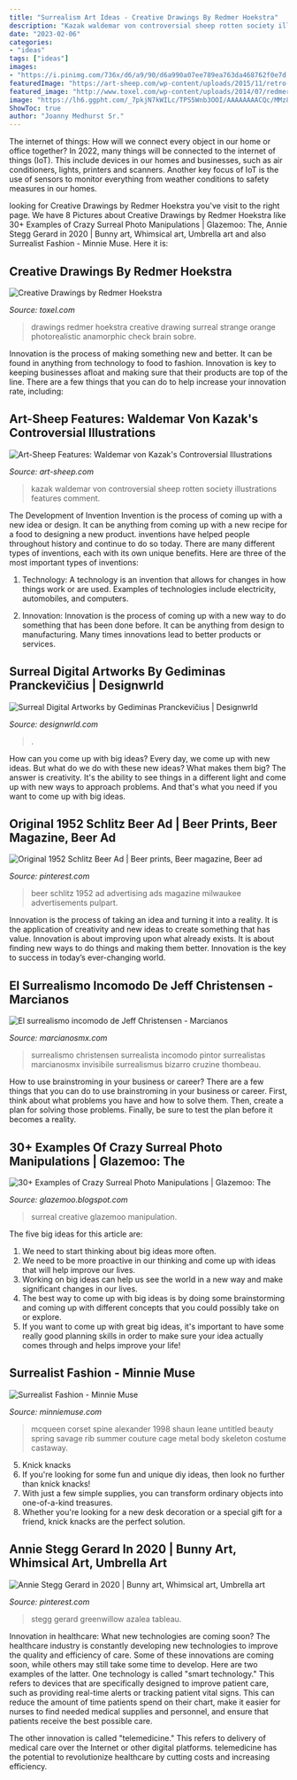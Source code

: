 ```yaml
---
title: "Surrealism Art Ideas - Creative Drawings By Redmer Hoekstra"
description: "Kazak waldemar von controversial sheep rotten society illustrations features comment"
date: "2023-02-06"
categories:
- "ideas"
tags: ["ideas"]
images:
- "https://i.pinimg.com/736x/d6/a9/90/d6a990a07ee789ea763da468762f0e7d.jpg"
featuredImage: "https://art-sheep.com/wp-content/uploads/2015/11/retro-60s-pinup-dark-art-waldemar-von-kazak-russia-31-700x1024.jpg"
featured_image: "http://www.toxel.com/wp-content/uploads/2014/07/redmer18.jpg"
image: "https://lh6.ggpht.com/_7pkjN7kWILc/TPS5Wnb3OOI/AAAAAAAACQc/MMz8Twp2HD8/3Surrealimagemanipulation_thumb1.jpg?imgmax=800"
ShowToc: true
author: "Joanny Medhurst Sr."
---
```



The internet of things: How will we connect every object in our home or office together?
In 2022, many things will be connected to the internet of things (IoT). This include devices in our homes and businesses, such as air conditioners, lights, printers and scanners. Another key focus of IoT is the use of sensors to monitor everything from weather conditions to safety measures in our homes.

	

		
looking for Creative Drawings by Redmer Hoekstra you've visit to the right page. We have 8 Pictures about Creative Drawings by Redmer Hoekstra like 30+ Examples of Crazy Surreal Photo Manipulations | Glazemoo: The, Annie Stegg Gerard in 2020 | Bunny art, Whimsical art, Umbrella art and also Surrealist Fashion - Minnie Muse. Here it is:
		
    
## Creative Drawings By Redmer Hoekstra

<img loading=lazy src="http://www.toxel.com/wp-content/uploads/2014/07/redmer18.jpg" onerror="this.onerror=null;this.src='https://tse3.mm.bing.net/th?id=OIP.dBdbszMPQCXYyv48FkhGoAHaMm&amp;pid=15.1';" alt="Creative Drawings by Redmer Hoekstra">

_Source: toxel.com_

>drawings redmer hoekstra creative drawing surreal strange orange photorealistic anamorphic check brain sobre. 

	

Innovation is the process of making something new and better. It can be found in anything from technology to food to fashion. Innovation is key to keeping businesses afloat and making sure that their products are top of the line. There are a few things that you can do to help increase your innovation rate, including:

    
## Art-Sheep Features: Waldemar Von Kazak&#039;s Controversial Illustrations

<img loading=lazy src="https://art-sheep.com/wp-content/uploads/2015/11/retro-60s-pinup-dark-art-waldemar-von-kazak-russia-31-700x1024.jpg" onerror="this.onerror=null;this.src='https://tse1.mm.bing.net/th?id=OIP.Sv1rR5XPPCT0L3RcYGIA9gHaK1&amp;pid=15.1';" alt="Art-Sheep Features: Waldemar von Kazak&#039;s Controversial Illustrations">

_Source: art-sheep.com_

>kazak waldemar von controversial sheep rotten society illustrations features comment. 

	

The Development of Invention
Invention is the process of coming up with a new idea or design. It can be anything from coming up with a new recipe for a food to designing a new product. inventions have helped people throughout history and continue to do so today. There are many different types of inventions, each with its own unique benefits. Here are three of the most important types of inventions:
1) Technology: A technology is an invention that allows for changes in how things work or are used. Examples of technologies include electricity, automobiles, and computers.

2) Innovation: Innovation is the process of coming up with a new way to do something that has been done before. It can be anything from design to manufacturing. Many times innovations lead to better products or services.

    
## Surreal Digital Artworks By Gediminas Pranckevičius | Designwrld

<img loading=lazy src="https://designwrld.com/wp-content/uploads/2015/09/Surreal-Digital-Artworks-by-Gediminas-Pranckevicius-04-696x1052.jpg" onerror="this.onerror=null;this.src='https://tse3.mm.bing.net/th?id=OIP.H05tHY5il76xNlGA8H5fiwHaLM&amp;pid=15.1';" alt="Surreal Digital Artworks by Gediminas Pranckevičius | Designwrld">

_Source: designwrld.com_

>. 

	

How can you come up with big ideas?
Every day, we come up with new ideas. But what do we do with these new ideas? What makes them big? The answer is creativity. It's the ability to see things in a different light and come up with new ways to approach problems. And that's what you need if you want to come up with big ideas.

    
## Original 1952 Schlitz Beer Ad | Beer Prints, Beer Magazine, Beer Ad

<img loading=lazy src="https://i.pinimg.com/736x/d6/a9/90/d6a990a07ee789ea763da468762f0e7d.jpg" onerror="this.onerror=null;this.src='https://tse3.mm.bing.net/th?id=OIP.CA6vrk7aAm8OvkjrGsN7RwHaJ2&amp;pid=15.1';" alt="Original 1952 Schlitz Beer Ad | Beer prints, Beer magazine, Beer ad">

_Source: pinterest.com_

>beer schlitz 1952 ad advertising ads magazine milwaukee advertisements pulpart. 

	

Innovation is the process of taking an idea and turning it into a reality. It is the application of creativity and new ideas to create something that has value. Innovation is about improving upon what already exists. It is about finding new ways to do things and making them better. Innovation is the key to success in today’s ever-changing world.

    
## El Surrealismo Incomodo De Jeff Christensen - Marcianos

<img loading=lazy src="https://marcianosmx.com/wp-content/uploads/2014/03/Never-Know-.jpg" onerror="this.onerror=null;this.src='https://tse3.mm.bing.net/th?id=OIP.toWWuI5iLczMzc51zY45BgHaJ_&amp;pid=15.1';" alt="El surrealismo incomodo de Jeff Christensen - Marcianos">

_Source: marcianosmx.com_

>surrealismo christensen surrealista incomodo pintor surrealistas marcianosmx invisibile surrealismus bizarro cruzine thombeau. 

	

How to use brainstroming in your business or career?
There are a few things that you can do to use brainstroming in your business or career. First, think about what problems you have and how to solve them. Then, create a plan for solving those problems. Finally, be sure to test the plan before it becomes a reality.

    
## 30+ Examples Of Crazy Surreal Photo Manipulations | Glazemoo: The

<img loading=lazy src="https://lh6.ggpht.com/_7pkjN7kWILc/TPS5Wnb3OOI/AAAAAAAACQc/MMz8Twp2HD8/3Surrealimagemanipulation_thumb1.jpg?imgmax=800" onerror="this.onerror=null;this.src='https://tse1.mm.bing.net/th?id=OIP.lcJq5ggdUwHR6xG5Tkx2GAHaFL&amp;pid=15.1';" alt="30+ Examples of Crazy Surreal Photo Manipulations | Glazemoo: The">

_Source: glazemoo.blogspot.com_

>surreal creative glazemoo manipulation. 

	

The five big ideas for this article are:
1. We need to start thinking about big ideas more often. 
2. We need to be more proactive in our thinking and come up with ideas that will help improve our lives. 
3. Working on big ideas can help us see the world in a new way and make significant changes in our lives. 
4. The best way to come up with big ideas is by doing some brainstorming and coming up with different concepts that you could possibly take on or explore. 
5. If you want to come up with great big ideas, it's important to have some really good planning skills in order to make sure your idea actually comes through and helps improve your life!

    
## Surrealist Fashion - Minnie Muse

<img loading=lazy src="https://images.ctfassets.net/nonm77rtn1g8/6uro4o6dqOkOb4fRHA2HTP/7a4f8aec98a2fd67534d9842d0361d79/Shaun_Leane_for_Alexander_McQueen_____Spine____Corset_1998.jpg" onerror="this.onerror=null;this.src='https://tse1.mm.bing.net/th?id=OIP.yCaKtvOC8Y9c5qrcKAW2qwAAAA&amp;pid=15.1';" alt="Surrealist Fashion - Minnie Muse">

_Source: minniemuse.com_

>mcqueen corset spine alexander 1998 shaun leane untitled beauty spring savage rib summer couture cage metal body skeleton costume castaway. 

	

5. Knick knacks
1. If you're looking for some fun and unique diy ideas, then look no further than knick knacks!
2. With just a few simple supplies, you can transform ordinary objects into one-of-a-kind treasures.
3. Whether you're looking for a new desk decoration or a special gift for a friend, knick knacks are the perfect solution.

    
## Annie Stegg Gerard In 2020 | Bunny Art, Whimsical Art, Umbrella Art

<img loading=lazy src="https://i.pinimg.com/736x/54/e6/19/54e619708ca13d9d86c651dc303dafa3.jpg" onerror="this.onerror=null;this.src='https://tse1.mm.bing.net/th?id=OIP.iLbOytVeTv-YonLJSwAewAHaJQ&amp;pid=15.1';" alt="Annie Stegg Gerard in 2020 | Bunny art, Whimsical art, Umbrella art">

_Source: pinterest.com_

>stegg gerard greenwillow azalea tableau. 

	

Innovation in healthcare: What new technologies are coming soon?
The healthcare industry is constantly developing new technologies to improve the quality and efficiency of care. Some of these innovations are coming soon, while others may still take some time to develop. Here are two examples of the latter. 
One technology is called "smart technology." This refers to devices that are specifically designed to improve patient care, such as providing real-time alerts or tracking patient vital signs. This can reduce the amount of time patients spend on their chart, make it easier for nurses to find needed medical supplies and personnel, and ensure that patients receive the best possible care. 

The other innovation is called "telemedicine." This refers to delivery of medical care over the Internet or other digital platforms. telemedicine has the potential to revolutionize healthcare by cutting costs and increasing efficiency.

